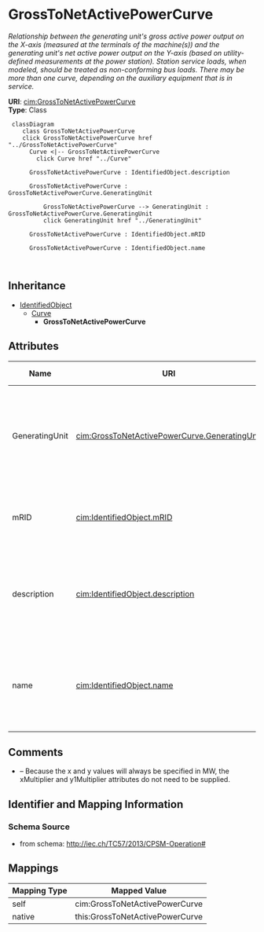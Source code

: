 # GrossToNetActivePowerCurve


_Relationship between the generating unit's gross active power output on the X-axis (measured at the terminals of the machine(s)) and the generating unit's net active power output on the Y-axis (based on utility-defined measurements at the power station). Station service loads, when modeled, should be treated as non-conforming bus loads. There may be more than one curve, depending on the auxiliary equipment that is in service._





**URI**: [cim:GrossToNetActivePowerCurve](http://iec.ch/TC57/2013/CIM-schema-cim16#GrossToNetActivePowerCurve)<br />
**Type**: Class




```mermaid
 classDiagram
    class GrossToNetActivePowerCurve
    click GrossToNetActivePowerCurve href "../GrossToNetActivePowerCurve"
      Curve <|-- GrossToNetActivePowerCurve
        click Curve href "../Curve"
      
      GrossToNetActivePowerCurve : IdentifiedObject.description
        
      GrossToNetActivePowerCurve : GrossToNetActivePowerCurve.GeneratingUnit
        
          GrossToNetActivePowerCurve --> GeneratingUnit : GrossToNetActivePowerCurve.GeneratingUnit
          click GeneratingUnit href "../GeneratingUnit"
        
      GrossToNetActivePowerCurve : IdentifiedObject.mRID
        
      GrossToNetActivePowerCurve : IdentifiedObject.name
        
      
```





## Inheritance
* [IdentifiedObject](IdentifiedObject.md)
    * [Curve](Curve.md)
        * **GrossToNetActivePowerCurve**



## Attributes


| Name | URI | Cardinality and Range | Description | Inheritance |
| ---  | --- | --- | --- | --- |
| GeneratingUnit | [cim:GrossToNetActivePowerCurve.GeneratingUnit](http://iec.ch/TC57/2013/CIM-schema-cim16#GrossToNetActivePowerCurve.GeneratingUnit) | 1 <br />  [GeneratingUnit](GeneratingUnit.md)  | A generating unit may have a gross active power to net active power curve, de... | direct |
| mRID | [cim:IdentifiedObject.mRID](http://iec.ch/TC57/2013/CIM-schema-cim16#IdentifiedObject.mRID) | 0..1 <br />  string  | Master resource identifier issued by a model authority | [IdentifiedObject](IdentifiedObject.md) |
| description | [cim:IdentifiedObject.description](http://iec.ch/TC57/2013/CIM-schema-cim16#IdentifiedObject.description) | 0..1 <br />  string  | The description is a free human readable text describing or naming the object | [IdentifiedObject](IdentifiedObject.md) |
| name | [cim:IdentifiedObject.name](http://iec.ch/TC57/2013/CIM-schema-cim16#IdentifiedObject.name) | 1 <br />  string  | The name is any free human readable and possibly non unique text naming the o... | [IdentifiedObject](IdentifiedObject.md) |









## Comments

* –  Because the x and y values will always be specified in MW, the xMultiplier and y1Multiplier attributes do not need to be supplied.

## Identifier and Mapping Information







### Schema Source


* from schema: http://iec.ch/TC57/2013/CPSM-Operation#





## Mappings

| Mapping Type | Mapped Value |
| ---  | ---  |
| self | cim:GrossToNetActivePowerCurve |
| native | this:GrossToNetActivePowerCurve |




